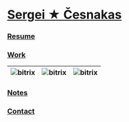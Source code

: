 # [Sergei ★ Česnakas](/)

### [Resume](/resume)

### [Work](/work)

![bitrix](https://upload.wikimedia.org/wikipedia/ru/5/51/1c_bitrix_logo.svg) | ![bitrix](https://upload.wikimedia.org/wikipedia/ru/5/51/1c_bitrix_logo.svg) | ![bitrix](https://upload.wikimedia.org/wikipedia/ru/5/51/1c_bitrix_logo.svg)
:---: | :---: | :---:

### [Notes](/notes/)

### [Contact](/contact)
